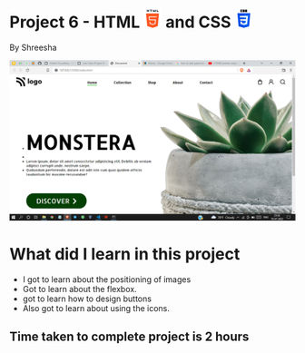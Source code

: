 # Project 6 - HTML ![HTML](./readmeImages/html-5Img.png) and CSS ![CSS](./readmeImages/css-3Img.png)

By Shreesha

![websiteSnap](./readmeImages/websiteSnap.png)

# What did I learn in this project

- I got to learn about the   positioning of images 
- Got to learn about the flexbox.
- got to learn how to design buttons 
- Also got to learn about using the icons.

## Time taken to complete project is 2 hours
